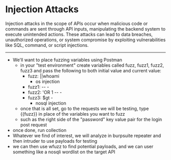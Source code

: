 # Injection Attacks

Injection attacks in the scope of APIs occur when malicious code or commands are sent through API inputs, manipulating the backend system to execute unintended actions. These attacks can lead to data breaches, unauthorized operations, or system compromise by exploiting vulnerabilities like SQL, command, or script injections.

---

- We'll want to place fuzzing variables using Postman
  - in your "test environment" create variables called fuzz, fuzz1, fuzz2, fuzz3 and pass the following to both initial value and current value:
    - fuzz: ||whoami 
      - os injection
    - fuzz1: -- -
    - fuzz2: 'OR 1 -- -
    - fuzz3:  $gt -
      - nosql injection
  - once that is all set, go to the requests we will be testing, type {{fuzz}} in place of the variables you want to fuzz
  - such as the right side of the "password" key value pair for the login post request
- once done, run collection
- Whatever we find of interest, we will analyze in burpsuite repeater and then intruder to use payloads for testing
- we can then use wfuzz to find potential payloads, and we can user something like a nosqli wordlist on the target API
